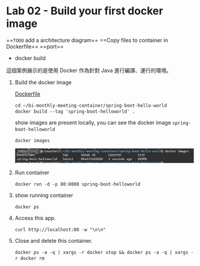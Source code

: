 # Lab 02 - Build your first docker image
==`TODO` add a architecture diagram==
==Copy files to container in Dockerfile==
==port==
- docker build

這個案例展示的是使用 Docker 作為針對 Java 進行編譯、運行的環境。


1. Build the docker image

    [Dockerfile](..\spring-boot-hello-world\Dockerfile)

    ```
    cd ~/bi-monthly-meeting-container/spring-boot-hello-world
    docker build --tag 'spring-boot-helloworld' .
    ```

    show images are present locally, you can see the docker image `spring-boot-helloworld`
    ```
    docker images
    ```
    ![lb02_docker_images_after_built](./images/lb02_docker_images_after_built.png)

2. Run container
    ```
    docker run -d -p 80:8080 spring-boot-helloworld
    ```

3. show running container
    ```
    docker ps
    ```

4. Access this app.
    ```
    curl http://localhost:80 -w "\n\n"
    ```

5. Close and delete this container.
    ```
    docker ps -a -q | xargs -r docker stop && docker ps -a -q | xargs -r docker rm
    ```
